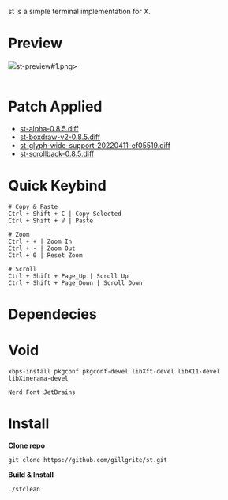 st is a simple terminal implementation for X.

# **Preview**
<img src="https://filedn.com/lndsHOIbWNoRqUhvg4xD1oh/rice/st-preview%231.png">st-preview#1.png><br><br>

# **Patch Applied**
+ [st-alpha-0.8.5.diff](https://st.suckless.org/patches/alpha/st-alpha-20220206-0.8.5.diff)
+ [st-boxdraw-v2-0.8.5.diff](https://st.suckless.org/patches/boxdraw/st-boxdraw_v2-0.8.5.diff)
+ [st-glyph-wide-support-20220411-ef05519.diff](https://st.suckless.org/patches/glyph_wide_support/st-glyph-wide-support-20220411-ef05519.diff)
+ [st-scrollback-0.8.5.diff](https://st.suckless.org/patches/scrollback/st-scrollback-0.8.5.diff)

# **Quick Keybind**
```
# Copy & Paste
Ctrl + Shift + C | Copy Selected
Ctrl + Shift + V | Paste

# Zoom
Ctrl + + | Zoom In
Ctrl + - | Zoom Out
Ctrl + 0 | Reset Zoom

# Scroll
Ctrl + Shift + Page_Up | Scroll Up
Ctrl + Shift + Page_Down | Scroll Down
```

# Dependecies

# Void
```
xbps-install pkgconf pkgconf-devel libXft-devel libX11-devel libXinerama-devel
```
```
Nerd Font JetBrains
```
# Install
**Clone repo**
```
git clone https://github.com/gillgrite/st.git
```
**Build & Install**

```
./stclean
```


